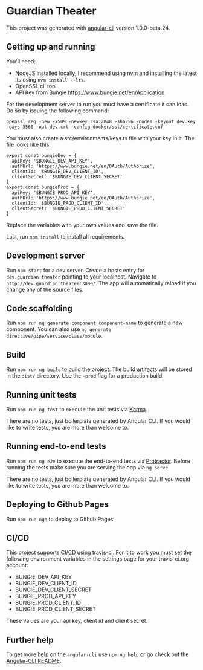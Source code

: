 # Guardian Theater

This project was generated with [angular-cli](https://github.com/angular/angular-cli) version 1.0.0-beta.24.

## Getting up and running

You'll need:

* NodeJS installed locally, I recommend using [nvm](https://github.com/nvm-sh/nvm) and installing the latest lts using `nvm install --lts`.
* OpenSSL cli tool
* API Key from Bungie https://www.bungie.net/en/Application

For the development server to run you must have a certificate it can load. Do so by issuing the following command:

`openssl req -new -x509 -newkey rsa:2048 -sha256 -nodes -keyout dev.key -days 3560 -out dev.crt -config docker/ssl/certificate.cnf`

You must also create a src/environments/keys.ts file with your key in it. The file looks like this:

```
export const bungieDev = {
  apiKey: '$BUNGIE_DEV_API_KEY',
  authUrl: 'https://www.bungie.net/en/OAuth/Authorize',
  clientId: '$BUNGIE_DEV_CLIENT_ID',
  clientSecret: '$BUNGIE_DEV_CLIENT_SECRET'
}
export const bungieProd = {
  apiKey: '$BUNGIE_PROD_API_KEY',
  authUrl: 'https://www.bungie.net/en/OAuth/Authorize',
  clientId: '$BUNGIE_PROD_CLIENT_ID',
  clientSecret: '$BUNGIE_PROD_CLIENT_SECRET'
}
```

Replace the variables with your own values and save the file.

Last, run `npm install` to install all requirements.

## Development server
Run `npm start` for a dev server. Create a hosts entry for `dev.guardian.theater` pointing to your localhost. Navigate to `http://dev.guardian.theater:3000/`. The app will automatically reload if you change any of the source files.

## Code scaffolding

Run `npm run ng generate component component-name` to generate a new component. You can also use `ng generate directive/pipe/service/class/module`.

## Build

Run `npm run ng build` to build the project. The build artifacts will be stored in the `dist/` directory. Use the `-prod` flag for a production build.

## Running unit tests

Run `npm run ng test` to execute the unit tests via [Karma](https://karma-runner.github.io).

There are no tests, just boilerplate generated by Angular CLI. If you would like to write tests, you are more than welcome to.

## Running end-to-end tests

Run `npm run ng e2e` to execute the end-to-end tests via [Protractor](http://www.protractortest.org/).
Before running the tests make sure you are serving the app via `ng serve`.

There are no tests, just boilerplate generated by Angular CLI. If you would like to write tests, you are more than welcome to.

## Deploying to Github Pages

Run `npm run ngh` to deploy to Github Pages.

## CI/CD

This project supports CI/CD using travis-ci. For it to work you must set the following environment variables in the settings page for your travis-ci.org account:

* BUNGIE_DEV_API_KEY
* BUNGIE_DEV_CLIENT_ID
* BUNGIE_DEV_CLIENT_SECRET
* BUNGIE_PROD_API_KEY
* BUNGIE_PROD_CLIENT_ID
* BUNGIE_PROD_CLIENT_SECRET

These values are your api key, client id and client secret.

## Further help

To get more help on the `angular-cli` use `npm ng help` or go check out the [Angular-CLI README](https://github.com/angular/angular-cli/blob/master/README.md).
